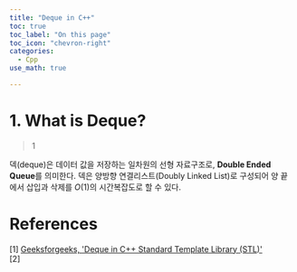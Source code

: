 ```yaml
---
title: "Deque in C++"
toc: true
toc_label: "On this page"
toc_icon: "chevron-right"
categories:
  - Cpp
use_math: true

---
```


# 1. What is Deque?
> 1

덱(deque)은 데이터 값을 저장하는 일차원의 선형 자료구조로, **Double Ended Queue**를 의미한다. 덱은 양방향 연결리스트(Doubly Linked List)로 구성되어 양 끝에서 삽입과 삭제를 $O(1)$의 시간복잡도로 할 수 있다.



# References
[1] [Geeksforgeeks, 'Deque in C++ Standard Template Library (STL)'](https://www.geeksforgeeks.org/deque-cpp-stl/)  
[2] 
